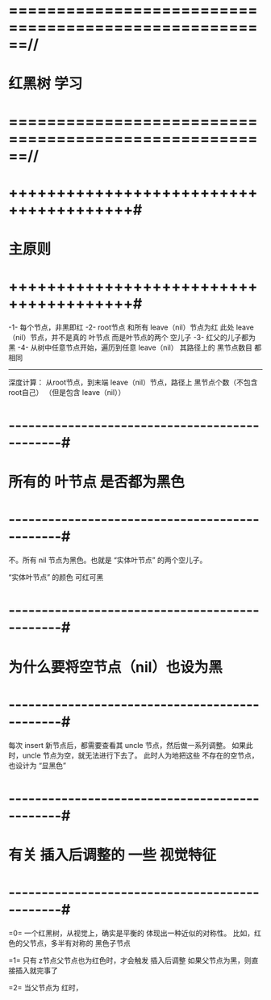 
# ======================================================//
#                   红黑树 学习
# ======================================================//

# +++++++++++++++++++++++++++++++++++++++#
#               主原则
# +++++++++++++++++++++++++++++++++++++++#
-1- 每个节点，非黑即红
-2- root节点 和所有 leave（nil）节点为红
	此处 leave（nil）节点，并不是真的 叶节点
	而是叶节点的两个 空儿子
-3- 红父的儿子都为黑
-4- 从树中任意节点开始，遍历到任意 leave（nil）
	其路径上的 黑节点数目 都相同

--------
深度计算：
从root节点，到末端 leave（nil）节点，路径上 黑节点个数（不包含root自己）
（但是包含 leave（nil））


# ----------------------------------------------#
#       所有的 叶节点 是否都为黑色
# ----------------------------------------------#
不。所有 nil 节点为黑色。也就是 “实体叶节点” 的两个空儿子。

“实体叶节点” 的颜色 可红可黑



# ----------------------------------------------#
#       为什么要将空节点（nil）也设为黑
# ----------------------------------------------#
每次 insert 新节点后，都需要查看其 uncle 节点，然后做一系列调整。
如果此时，uncle 节点为空，就无法进行下去了。
此时人为地把这些 不存在的空节点，也设计为 “显黑色”



# ----------------------------------------------#
#         有关 插入后调整的 一些 视觉特征
# ----------------------------------------------#

=0= 一个红黑树，从视觉上，确实是平衡的
	体现出一种近似的对称性。
	比如，红色的父节点，多半有对称的 黑色子节点


=1= 只有 z节点父节点也为红色时，才会触发 插入后调整
	如果父节点为黑，则直接插入就完事了

=2= 当父节点为 红时，














